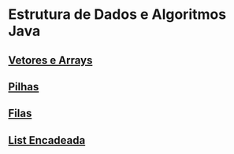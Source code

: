 # Estrutura de Dados e Algoritmos Java

## [Vetores e Arrays](https://github.com/emanoelcampos/java-data-structures-algorithms/tree/master/src/vetores/arrays)
## [Pilhas]()
## [Filas]()
## [List Encadeada]()
